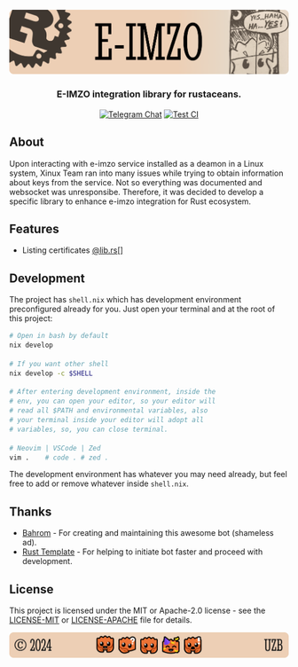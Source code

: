 <p align="center">
    <img src=".github/assets/header.png" alt="Rust Uzbekistan's {E-IMZO}">
</p>

<p align="center">
    <h3 align="center">E-IMZO integration library for rustaceans.</h3>
</p>

<p align="center">
    <a href="https://t.me/rustlanguz"><img align="center" src="https://img.shields.io/badge/chat-grey?style=flat&logo=telegram&logoColor=383636&labelColor=dea584&color=dea584" alt="Telegram Chat"></a>
    <a href="https://github.com/rust-lang-uz/e-imzo/actions/workflows/test.yml"><img align="center" src="https://img.shields.io/github/actions/workflow/status/rust-lang-uz/e-imzo/test.yml?style=flat&logo=github&logoColor=383636&labelColor=dea584&color=dea584" alt="Test CI"></a>
</p>

## About

Upon interacting with e-imzo service installed as a deamon in a Linux system, Xinux Team ran into many issues while trying to obtain information about keys from the service. Not so everything was documented and websocket was unresponsibe. Therefore, it was decided to develop a specific library to enhance e-imzo integration for Rust ecosystem.

## Features

- Listing certificates [@lib.rs[]](./src/lib.rs)

## Development

The project has `shell.nix` which has development environment preconfigured already for you. Just open your
terminal and at the root of this project:

```bash
# Open in bash by default
nix develop

# If you want other shell
nix develop -c $SHELL

# After entering development environment, inside the
# env, you can open your editor, so your editor will
# read all $PATH and environmental variables, also
# your terminal inside your editor will adopt all
# variables, so, you can close terminal.

# Neovim | VSCode | Zed
vim .    # code . # zed .
```

The development environment has whatever you may need already, but feel free to add or remove whatever
inside `shell.nix`.

## Thanks

- [Bahrom](https://github.com/orzklv) - For creating and maintaining this awesome bot (shameless ad).
- [Rust Template](https://github.com/bleur-org/templates) - For helping to initiate bot faster and proceed with development.

## License

This project is licensed under the MIT or Apache-2.0 license - see the [LICENSE-MIT](LICENSE-MIT) or [LICENSE-APACHE](LICENSE-APACHE) file for details.

<p align="center">
    <img src=".github/assets/footer.png" alt="Rust Uzbekistan's {E-IMZO}">
</p>
